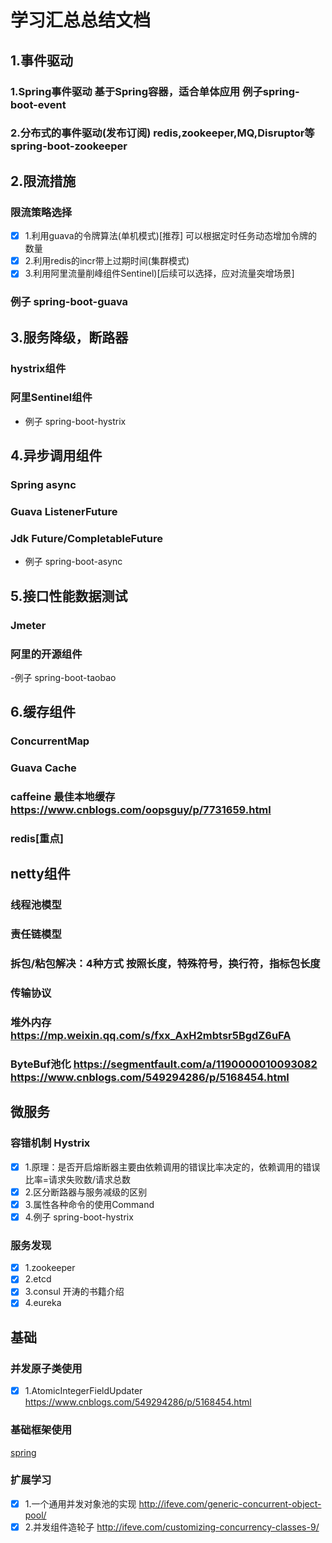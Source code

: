 
# 学习汇总总结文档

## 1.事件驱动
### 1.Spring事件驱动 基于Spring容器，适合单体应用 例子spring-boot-event
### 2.分布式的事件驱动(发布订阅) redis,zookeeper,MQ,Disruptor等 spring-boot-zookeeper

## 2.限流措施
### 限流策略选择
  * [x] 1.利用guava的令牌算法(单机模式)[推荐]  可以根据定时任务动态增加令牌的数量
  * [x] 2.利用redis的incr带上过期时间(集群模式)
  * [x] 3.利用阿里流量削峰组件Sentinel)[后续可以选择，应对流量突增场景]
###  例子 spring-boot-guava

## 3.服务降级，断路器
### hystrix组件
### 阿里Sentinel组件

- 例子 spring-boot-hystrix

## 4.异步调用组件
### Spring async
### Guava ListenerFuture
### Jdk Future/CompletableFuture

- 例子 spring-boot-async

## 5.接口性能数据测试
### Jmeter
### 阿里的开源组件 

-例子 spring-boot-taobao

## 6.缓存组件
### ConcurrentMap
### Guava Cache
### caffeine 最佳本地缓存 https://www.cnblogs.com/oopsguy/p/7731659.html

### redis[重点]

## netty组件
### 线程池模型
### 责任链模型
### 拆包/粘包解决：4种方式 按照长度，特殊符号，换行符，指标包长度
### 传输协议
### 堆外内存 https://mp.weixin.qq.com/s/fxx_AxH2mbtsr5BgdZ6uFA
### ByteBuf池化 https://segmentfault.com/a/1190000010093082 https://www.cnblogs.com/549294286/p/5168454.html

## 微服务
### 容错机制 Hystrix

* [x] 1.原理：是否开启熔断器主要由依赖调用的错误比率决定的，依赖调用的错误比率=请求失败数/请求总数
* [x] 2.区分断路器与服务减级的区别
* [x] 3.属性各种命令的使用Command
* [x] 4.例子 spring-boot-hystrix

### 服务发现

* [x] 1.zookeeper
* [x] 2.etcd
* [x] 3.consul 开涛的书籍介绍
* [x] 4.eureka

## 基础
### 并发原子类使用
- [x] 1.AtomicIntegerFieldUpdater https://www.cnblogs.com/549294286/p/5168454.html

### 基础框架使用
[spring](Spring.md)

### 扩展学习
- [x] 1.一个通用并发对象池的实现 http://ifeve.com/generic-concurrent-object-pool/
- [x] 2.并发组件造轮子 http://ifeve.com/customizing-concurrency-classes-9/